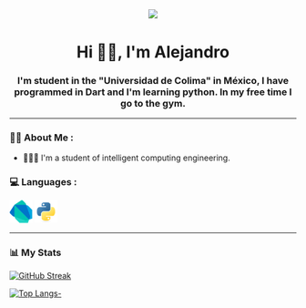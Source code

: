 <div id="header" align="center"> 
    <img src="https://media.giphy.com/media/82MkOzEyyXeSLkgWyv/giphy.gif" width="200"/>
    <h1 align="center"> Hi 👋🏼, I'm Alejandro</h1>
    <h3 align="center"> I'm student  in the "Universidad de Colima" in México, I have programmed in Dart and I'm learning python.
                        In my free time I go to the gym. </h3>
</div>

----

### 🕵🏻 About Me :

- 👨🏻‍💻 I'm a student of intelligent computing engineering.

<div align="left">
    <h3>💻 Languages :</h3>
    <div>
        <img src="https://github.com/devicons/devicon/blob/master/icons/dart/dart-original.svg" 
        title="Dart" **alt="Dart" width="40" height="40"/>
        <img src="https://github.com/devicons/devicon/blob/master/icons/python/python-original.svg"     
        title="Python" **alt="Python"width="40" height="40"/>
    </div>
</div>

----

### 📊 My Stats

[![GitHub Streak](http://github-readme-streak-stats.herokuapp.com?user=Alejandro-LH&theme=rising-sun&hide_border=verdadero&border_radius=3&exclude_days=Sun%2CSat)](https://git.io/streak-stats)

[![Top Langs-](https://github-readme-stats.vercel.app/api/top-langs/?username=Alejandro-LH&layout=donut)](https://github.com/anuraghazra/github-readme-stats)

